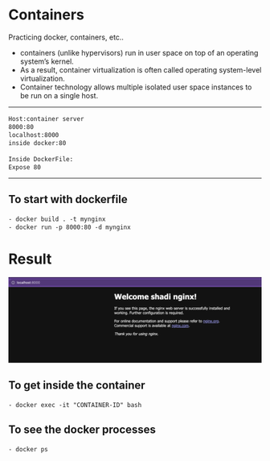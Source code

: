 # Containers
Practicing docker, containers, etc..

-  containers (unlike hypervisors) run in user space
on top of an operating system’s kernel.
- As a result, container virtualization is often
called operating system-level virtualization.
- Container technology allows multiple isolated user
space instances to be run on a single host.

------------------------------------------------------

```
Host:container server
8000:80
localhost:8000
inside docker:80

Inside DockerFile:
Expose 80
```
------------------------------------------------------

## To start with dockerfile
```
- docker build . -t mynginx
- docker run -p 8000:80 -d mynginx
```

# Result 
![Screenshot](screenshots/result.png)


## To get inside the container
```
- docker exec -it "CONTAINER-ID" bash
```

## To see the docker processes
```
- docker ps
```